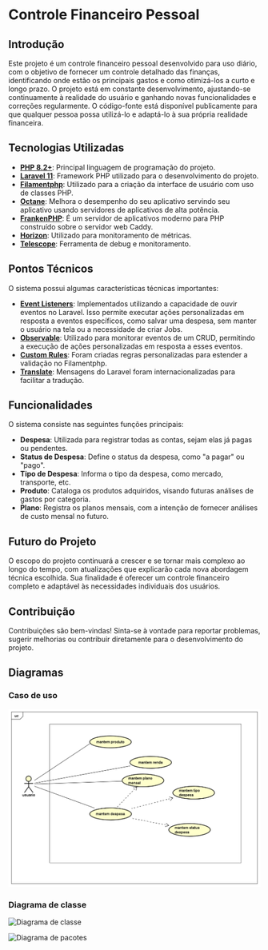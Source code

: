 # Controle Financeiro Pessoal

## Introdução

Este projeto é um controle financeiro pessoal desenvolvido para uso diário, com o objetivo de fornecer um controle detalhado das finanças, identificando onde estão os principais gastos e como otimizá-los a curto e longo prazo. O projeto está em constante desenvolvimento, ajustando-se continuamente à realidade do usuário e ganhando novas funcionalidades e correções regularmente. O código-fonte está disponível publicamente para que qualquer pessoa possa utilizá-lo e adaptá-lo à sua própria realidade financeira.

## Tecnologias Utilizadas

- [**PHP 8.2+**](https://www.php.net/releases/8.2/en.php): Principal linguagem de programação do projeto.
- [**Laravel 11**](https://laravel.com/docs/11.x): Framework PHP utilizado para o desenvolvimento do projeto.
- [**Filamentphp**](https://filamentphp.com/): Utilizado para a criação da interface de usuário com uso de classes PHP.
- [**Octane**](https://laravel.com/docs/11.x/octane): Melhora o desempenho do seu aplicativo servindo seu aplicativo usando servidores de aplicativos de alta potência.
- [**FrankenPHP**](https://github.com/dunglas/frankenphp): É um servidor de aplicativos moderno para PHP construído sobre o servidor web Caddy.
- [**Horizon**](https://laravel.com/docs/11.x/horizon#main-content): Utilizado para monitoramento de métricas.
- [**Telescope**](https://laravel.com/docs/11.x/telescope#main-content): Ferramenta de debug e monitoramento.

## Pontos Técnicos

O sistema possui algumas características técnicas importantes:

- [**Event Listeners**](https://laravel.com/docs/11.x/events#generating-events-and-listeners): Implementados utilizando a capacidade de ouvir eventos no Laravel. Isso permite executar ações personalizadas em resposta a eventos específicos, como salvar uma despesa, sem manter o usuário na tela ou a necessidade de criar Jobs.
- [**Observable**](https://laravel.com/docs/11.x/eloquent#observers): Utilizado para monitorar eventos de um CRUD, permitindo a execução de ações personalizadas em resposta a esses eventos.
- [**Custom Rules**](https://laravel.com/docs/11.x/precognition#customizing-validation-rules): Foram criadas regras personalizadas para estender a validação no Filamentphp.
- [**Translate**](https://laravel.com/docs/11.x/localization#defining-translation-strings): Mensagens do Laravel foram internacionalizadas para facilitar a tradução.

## Funcionalidades

O sistema consiste nas seguintes funções principais:

- **Despesa**: Utilizada para registrar todas as contas, sejam elas já pagas ou pendentes.
- **Status de Despesa**: Define o status da despesa, como "a pagar" ou "pago".
- **Tipo de Despesa**: Informa o tipo da despesa, como mercado, transporte, etc.
- **Produto**: Cataloga os produtos adquiridos, visando futuras análises de gastos por categoria.
- **Plano**: Registra os planos mensais, com a intenção de fornecer análises de custo mensal no futuro.

## Futuro do Projeto

O escopo do projeto continuará a crescer e se tornar mais complexo ao longo do tempo, com atualizações que explicarão cada nova abordagem técnica escolhida. Sua finalidade é oferecer um controle financeiro completo e adaptável às necessidades individuais dos usuários.

## Contribuição

Contribuições são bem-vindas! Sinta-se à vontade para reportar problemas, sugerir melhorias ou contribuir diretamente para o desenvolvimento do projeto.

## Diagramas

### Caso de uso

![Caso de uso](https://github.com/dossantoscarlos/meu_financeiro/blob/test/doc/UseCase%20Diagram0.png?raw=true)

### Diagrama de classe

![Diagrama de classe](https://github.com/dossantoscarlos/meu_financeiro/blob/test/doc/Class%20Diagram2.png?raw=true)

![Diagrama de pacotes](https://github.com/dossantoscarlos/meu_financeiro/blob/test/doc/diagram%20package.png?raw=true)

